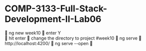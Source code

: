 # COMP-3133-Full-Stack-Development-II-Lab06


📌 ng new week10
📌 enter Y  
📌 hit enter
📌 change the directory to project #week10
  🔴 ng serve
  🔴 http://localhost:4200/
  🔴 ng serve --open
  🔴


